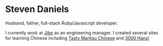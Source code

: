 # Steven Daniels

Husband, father, full-stack Ruby/Javascript developer. 

I currently work at [Jibe](https://www.jibe.com) as an engineering manager. I created several sites for learning Chinese including [Tasty Mantou Chinese](https://www.tastymantou.com) and [3000 Hanzi](https://3000hanzi.com)
